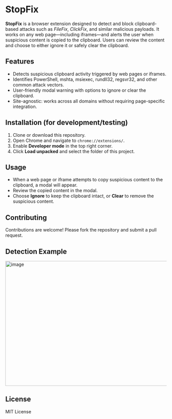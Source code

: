 # StopFix

**StopFix** is a browser extension designed to detect and block clipboard-based attacks such as *FileFix*, *ClickFix*, and similar malicious payloads. It works on any web page—including iframes—and alerts the user when suspicious content is copied to the clipboard. Users can review the content and choose to either ignore it or safely clear the clipboard.

## Features

- Detects suspicious clipboard activity triggered by web pages or iframes.
- Identifies PowerShell, mshta, msiexec, rundll32, regsvr32, and other common attack vectors.
- User-friendly modal warning with options to ignore or clear the clipboard.
- Site-agnostic: works across all domains without requiring page-specific integration.

## Installation (for development/testing)

1. Clone or download this repository.
2. Open Chrome and navigate to `chrome://extensions/`.
3. Enable **Developer mode** in the top right corner.
4. Click **Load unpacked** and select the folder of this project.

## Usage

- When a web page or iframe attempts to copy suspicious content to the clipboard, a modal will appear.
- Review the copied content in the modal.
- Choose **Ignore** to keep the clipboard intact, or **Clear** to remove the suspicious content.

## Contributing

Contributions are welcome! Please fork the repository and submit a pull request.

## Detection Example
<img width="866" height="390" alt="image" src="https://github.com/user-attachments/assets/94f4a686-9a83-4b73-8e16-d4f1a65cc2b8" />

## License

MIT License
